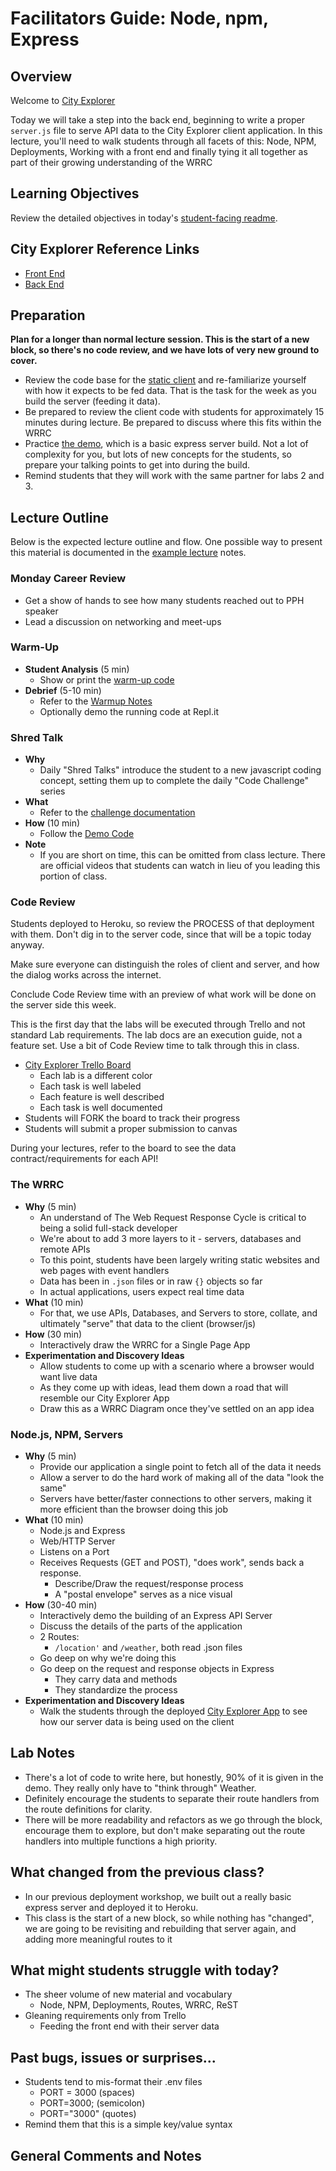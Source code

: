 # Facilitators Guide: Node, npm, Express

## Overview

Welcome to [City Explorer](https://codefellows.github.io/code-301-guide/curriculum/city-explorer-app/front-end/)

Today we will take a step into the back end, beginning to write a proper `server.js` file to serve API data to the City Explorer client application. In this lecture, you'll need to walk students through all facets of this: Node, NPM, Deployments, Working with a front end and finally tying it all together as part of their growing understanding of the WRRC

## Learning Objectives

Review the detailed objectives in today's [student-facing readme](../README.md).

## City Explorer Reference Links

- [Front End](https://codefellows.github.io/code-301-guide/curriculum/city-explorer-app/front-end/)
- [Back End](http://city-explorer-backend.herokuapp.com)


## Preparation

**Plan for a longer than normal lecture session. This is the start of a new block, so there's no code review, and we have lots of very new ground to cover.**

- Review the code base for the [static client](../../../city-explorer-app) and re-familiarize yourself with how it expects to be fed data. That is the task for the week as you build the server (feeding it data).
- Be prepared to review the client code with students for approximately 15 minutes during lecture. Be prepared to discuss where this fits within the WRRC
- Practice [the demo](../demo), which is a basic express server build. Not a lot of complexity for you, but lots of new concepts for the students, so prepare your talking points to get into during the build.
- Remind students that they will work with the same partner for labs 2 and 3.

## Lecture Outline

Below is the expected lecture outline and flow. One possible way to present this material is documented in the [example lecture](../facilitator/LECTURE-EXAMPLE.md) notes.

### Monday Career Review 

- Get a show of hands to see how many students reached out to PPH speaker
- Lead a discussion on networking and meet-ups

### Warm-Up

- **Student Analysis** (5 min)
  - Show or print the [warm-up code](../warm-up/warm-up.md)
- **Debrief** (5-10 min)
  - Refer to the [Warmup Notes](../warm-up/NOTES.md)
  - Optionally demo the running code at Repl.it

### Shred Talk

- **Why**
  - Daily "Shred Talks" introduce the student to a new javascript coding concept, setting them up to complete the daily "Code Challenge" series
- **What**
  - Refer to the [challenge documentation](../challenges/README.md)
- **How** (10 min)
  - Follow the [Demo Code](../challenges/DEMO.md)
- **Note**
  - If you are short on time, this can be omitted from class lecture. There are official videos that students can watch in lieu of you leading this portion of class.

### Code Review

Students deployed to Heroku, so review the PROCESS of that deployment with them. Don't dig in to the server code, since that will be a topic today anyway. 

Make sure everyone can distinguish the roles of client and server, and how the dialog works across the internet. 

Conclude Code Review time with an preview of what work will be done on the server side this week. 

This is the first day that the labs will be executed through Trello and not standard Lab requirements. The lab docs are an execution guide, not a feature set. Use a bit of Code Review time to talk through this in class.

- [City Explorer Trello Board](https://trello.com/b/ZmD87LCC)
  - Each lab is a different color
  - Each task is well labeled
  - Each feature is well described
  - Each task is well documented
- Students will FORK the board to track their progress
- Students will submit a proper submission to canvas

During your lectures, refer to the board to see the data contract/requirements for each API!

### The WRRC

- **Why** (5 min)
  - An understand of The Web Request Response Cycle is critical to being a solid full-stack developer
  - We're about to add 3 more layers to it - servers, databases and remote APIs
  - To this point, students have been largely writing static websites and web pages with event handlers 
  - Data has been in `.json` files or in raw `{}` objects so far
  - In actual applications, users expect real time data
- **What** (10 min)
  - For that, we use APIs, Databases, and Servers to store, collate, and ultimately "serve" that data to the client (browser/js)
- **How** (30 min)
  - Interactively draw the WRRC for a Single Page App
- **Experimentation and Discovery Ideas**
  - Allow students to come up with a scenario where a browser would want live data
  - As they come up with ideas, lead them down a road that will resemble our City Explorer App
  - Draw this as a WRRC Diagram once they've settled on an app idea

### Node.js, NPM, Servers

- **Why** (5 min)
  - Provide our application a single point to fetch all of the data it needs
  - Allow a server to do the hard work of making all of the data "look the same"
  - Servers have better/faster connections to other servers, making it more efficient than the browser doing this job
- **What** (10 min)
  - Node.js and Express
  - Web/HTTP Server
  - Listens on a Port
  - Receives Requests (GET and POST), "does work", sends back a response.
    - Describe/Draw the request/response process
    - A "postal envelope" serves as a nice visual
- **How** (30-40 min)
  - Interactively demo the building of an Express API Server
  - Discuss the details of the parts of the application
  - 2 Routes:
    - `/location'` and `/weather`, both read .json files
  - Go deep on why we're doing this
  - Go deep on the request and response objects in Express
    - They carry data and methods
    - They standardize the process
- **Experimentation and Discovery Ideas**
  - Walk the students through the deployed [City Explorer App](https://codefellows.github.io/code-301-guide/curriculum/city-explorer-app/front-end/) to see how our server data is being used on the client

## Lab Notes

- There's a lot of code to write here, but honestly, 90% of it is given in the demo. They really only have to "think through" Weather.
- Definitely encourage the students to separate their route handlers from the route definitions for clarity.
- There will be more readability and refactors as we go through the block, encourage them to explore, but don't make separating out the route handlers into multiple functions a high priority.

## What changed from the previous class?

- In our previous deployment workshop, we built out a really basic express server and deployed it to Heroku.
- This class is the start of a new block, so while nothing has "changed", we are going to be revisiting and rebuilding that server again, and adding more meaningful routes to it

## What might students struggle with today?

- The sheer volume of new material and vocabulary
  - Node, NPM, Deployments, Routes, WRRC, ReST
- Gleaning requirements only from Trello
  - Feeding the front end with their server data

## Past bugs, issues or surprises...

- Students tend to mis-format their .env files
  - PORT = 3000 (spaces)
  - PORT=3000; (semicolon)
  - PORT="3000" (quotes)
- Remind them that this is a simple key/value syntax

## General Comments and Notes
